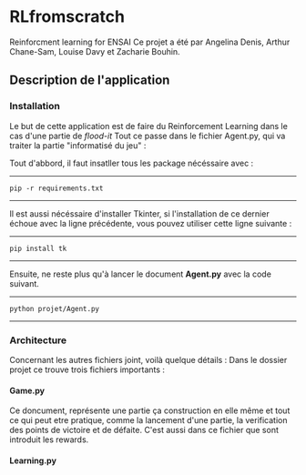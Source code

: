 # RLfromscratch
Reinforcment learning for ENSAI
Ce projet a été par Angelina Denis, Arthur Chane-Sam, Louise Davy et  Zacharie Bouhin.
## Description de l'application
### Installation 
Le but de cette application est de faire du Reinforcement Learning dans le cas d'une partie de *flood-it*
Tout ce passe dans le fichier Agent.py, qui va traiter la partie "informatisé du jeu" : 

Tout d'abbord, il faut insatller tous les package nécéssaire avec : 

-------
`pip -r requirements.txt`

-------

Il est aussi nécéssaire d'installer Tkinter, si l'installation de ce dernier échoue avec la ligne précédente, vous pouvez utiliser cette ligne suivante : 

-------
`pip install tk`

-------

Ensuite, ne reste plus qu'à lancer le document **Agent.py** avec la code suivant.

-------
`python projet/Agent.py` 

-------
### Architecture 

Concernant les autres fichiers joint, voilà quelque détails : 
Dans le dossier projet ce trouve trois fichiers importants : 

#### **Game.py**

Ce doncument, représente une partie ça construction en elle même et tout ce qui peut etre pratique, comme la lancement d'une partie, la verification des points de victoire et de défaite. C'est aussi dans ce fichier que sont introduit les rewards.

#### **Learning.py**
 